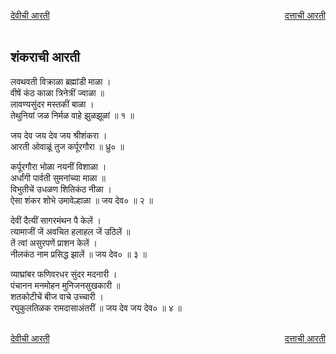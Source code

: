 <a href="/ganapati-aaratyaa/देवीची%20आरती.html" style="float: left;">देवीची आरती</a><a href="/ganapati-aaratyaa/दत्ताची%20आरती.html" style="float: right;">दत्ताची आरती</a>  

<br />
<br />

शंकराची आरती 
-----------
लवथवती विक्राळा ब्रह्मांडी माळा ।  
वीषें कंठ काळा त्रिनेत्रीं ज्वाळा ॥  
लावण्यसुंदर मस्तकीं बाळा ।  
तेथुनियां जळ निर्मळ वाहे झुळझूळां ॥ १ ॥  
  
जय देव जय देव जय श्रीशंकरा ।  
आरती ओवाळूं तुज कर्पूरगौरा ॥ ध्रु० ॥  
  
कर्पूरगौरा भोळा नयनीं विशाळा ।  
अर्धांगी पार्वती सुमनांच्या माळा ॥  
विभुतीचें उधळण शितिकंठ नीळा ।  
ऐसा शंकर शोभे उमावेल्हाळा ॥ जय देव० ॥ २ ॥  
  
देवीं दैत्यीं सागरमंथन पै केलें ।  
त्यामाजीं जें अवचित हलाहल जें उठिलें ॥  
तें त्वां असुरपणें प्राशन केलें ।  
नीलकंठ नाम प्रसिद्ध झालें ॥ जय देव० ॥ ३ ॥  
  
व्याघ्रांबर फणिवरधर सुंदर मदनारी ।  
पंचानन मनमोहन मुनिजनसुखकारी ॥  
शतकोटीचें बीज वाचे उच्चारी ।  
रघुकुलतिळक रामदासाअंतरीं ॥ जय देव जय देव० ॥ ४ ॥  
  
<br />
<a href="/ganapati-aaratyaa/देवीची%20आरती.html" style="float: left;">देवीची आरती</a><a href="/ganapati-aaratyaa/दत्ताची%20आरती.html" style="float: right;">दत्ताची आरती</a>  
